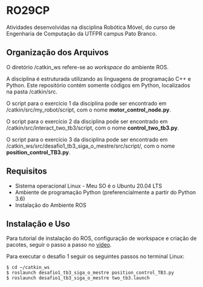 # RO29CP

Atividades desenvolvidas na disciplina Robótica Móvel, do curso de Engenharia de Computação da UTFPR campus Pato Branco.

## Organização dos Arquivos

O diretório /catkin_ws refere-se ao *workspace* do ambiente ROS.

A disciplina é estruturada utilizando as linguagens de programação C++ e Python. Este repositório contém somente códigos em Python, localizados na pasta /catkin/src.

O script para o exercício 1 da disciplina pode ser encontrado em /catkin/src/my_robot/script, com o nome **motor_control_node.py**.

O script para o exercício 2 da disciplina pode ser encontrado em /catkin/src/interact_two_tb3/script, com o nome **control_two_tb3.py**.

O script para o exercício 3 da disciplina pode ser encontrado em /catkin_ws/src/desafio1_tb3_siga_o_mestre/src/script/, com o nome **position_control_TB3.py**.

## Requisitos

<ul>
    <li> Sistema operacional Linux - Meu SO é o Ubuntu 20.04 LTS </li>
    <li> Ambiente de programação Python (preferencialmente a partir do Python 3.6) </li>
    <li> Instalação do Ambiente ROS</li>
</ul>

## Instalação e Uso

Para tutorial de instalação do ROS, configuração de workspace e criação de pacotes, seguir o passo a passo no [vídeo](https://www.youtube.com/watch?v=Fg-58etXqeo&list=PL55DJi5ukTqtD9UyH_XhRba23xZykOYdb&index=1&ab_channel=JefersonLima).

Para executar o desafio 1 seguir os seguintes passos no terminal Linux:

    $ cd ~/catkin_ws
    $ roslaunch desafio1_tb3_siga_o_mestre position_control_TB3.py
    $ roslaunch desafio1_tb3_siga_o_mestre two_tb3.launch
    
